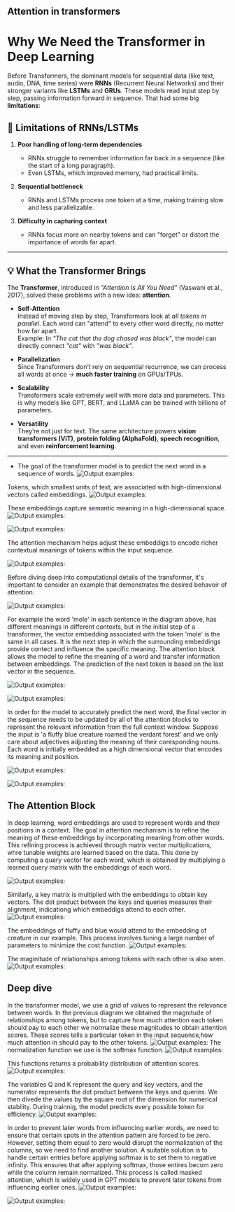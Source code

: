 ## Attention in transformers

# Why We Need the Transformer in Deep Learning

Before Transformers, the dominant models for sequential data (like text, audio, DNA, time series) were **RNNs** (Recurrent Neural Networks) and their stronger variants like **LSTMs** and **GRUs**. These models read input step by step, passing information forward in sequence. That had some big **limitations**:

## 🚨 Limitations of RNNs/LSTMs
1. **Poor handling of long-term dependencies**  
   - RNNs struggle to remember information far back in a sequence (like the start of a long paragraph).  
   - Even LSTMs, which improved memory, had practical limits.

2. **Sequential bottleneck**  
   - RNNs and LSTMs process one token at a time, making training slow and less parallelizable.  

3. **Difficulty in capturing context**  
   - RNNs focus more on nearby tokens and can "forget" or distort the importance of words far apart.

---

## 💡 What the Transformer Brings

The **Transformer**, introduced in *"Attention Is All You Need"* (Vaswani et al., 2017), solved these problems with a new idea: **attention**.

- **Self-Attention**  
  Instead of moving step by step, Transformers look at *all tokens in parallel*. Each word can "attend" to every other word directly, no matter how far apart.  
  Example: In *"The cat that the dog chased was black"*, the model can directly connect *"cat"* with *"was black"*.

- **Parallelization**  
  Since Transformers don’t rely on sequential recurrence, we can process all words at once → **much faster training** on GPUs/TPUs.

- **Scalability**  
  Transformers scale extremely well with more data and parameters. This is why models like GPT, BERT, and LLaMA can be trained with billions of parameters.

- **Versatility**  
  They’re not just for text. The same architecture powers **vision transformers (ViT)**, **protein folding (AlphaFold)**, **speech recognition**, and even **reinforcement learning**.

---

- The goal of the transformer model is to predict the next word in a sequence of words.
![Output examples:](../deepseek_assets/2.webp)

Tokens, which smallest units of text, are associated with high-dimensional vectors called embeddings.
![Output examples:](../deepseek_assets/3.webp)

These embeddings capture semantic meaning in a high-dimensional space.
![Output examples:](../deepseek_assets/4.1.webp)

![Output examples:](../deepseek_assets/5.webp)

The attention mechanism helps adjust these embeddigs to encode richer contextual meanings of tokens within the input sequence.

![Output examples:](../deepseek_assets/6.webp)

Before diving deep into computational details of the transformer, it's important to consider an example that demonstrates the desired behavoir of attention.

![Output examples:](../deepseek_assets/7.webp)

For example the word 'mole' in each sentence in the diagram above, has different meanings in different contexts, but in the initial step of a transformer, the vector embedding associated with the token 'mole' is the same in all cases. It is the next step in which the surrounding embeddings provide contect and influence the specific meaning. The attention block allows the model to refine the meaning of a word and transfer information between embeddings. The prediction of the next token is based on the last vector in the sequence.

![Output examples:](../deepseek_assets/8.webp)

![Output examples:](../deepseek_assets/9.webp)

In order for the model to accurately predict the next word, the final vector in the sequence needs to be updated by all of the attention blocks to represent the relevant information from the full context window. Suppose the input is 'a fluffy blue creature roamed the verdant forest' and we only care about adjectives adjusting the meaning of their coresponding nouns. Each word is initially embedded as a high dimensional vector that encodes its meaning and position.

![Output examples:](../deepseek_assets/10.webp)

![Output examples:](../deepseek_assets/11.webp)

## The Attention Block
In deep learning, word embeddings are used to represent words and their positions in a context. The goal in attention mechanism is to refine the meaning of these embeddings by incorporating meaning from other words. This refining process is achieved through matrix vector multiplications, whre tunable weights are learned based on the data.
This done by computing a query vector for each word, which is obtained by multiplying a learned query matrix with the embeddings of each word.

![Output examples:](../deepseek_assets/12.webp)

Similarly, a key matrix is multiplied with the embeddings to obtain key vectors. The dot product between the keys and queries measures their alignment, indicationg which embeddigs attend to each other.
![Output examples:](../deepseek_assets/13.webp)

The embeddings of fluffy and blue would attend to the embedding of creature in our example. This process involves tuning a large number of parameters to minimize the cost function.
![Output examples:](../deepseek_assets/14.webp)

The maginitude of relationships among tokens with each other is also seen.
![Output examples:](../deepseek_assets/15.webp)

## Deep dive
In the transformer model, we use a grid of values to represent the relevance between words. In the previous diagram we obtained the magnitude of relationships among tokens, but to capture how much attention each token should pay to each other we normalize these magnitudes to obtain attention scores. These scores tells a particular token in the input sequence,how much attention in should pay to the other tokens.
![Output examples:](../deepseek_assets/15.webp)
The normalization function we use is the softmax function.
![Output examples:](../deepseek_assets/8-softmaxEqn.png)

This functions returns a probability distribution of attention scores.
![Output examples:](../deepseek_assets/6-softmax.png)

The variables Q and K represent the query and key vectors, and the numerator represents the dot product between the keys and queries. We then divede the values by the square root of the dimension for numerical stability. During trainnig, the model predicts every possible token for efficiency.
![Output examples:](../deepseek_assets/16.webp)

In order to prevent later words from influencing earlier words, we need to ensure that certain spots in the attention pattern are forced to be zero. However, setting them equal to zero would disrupt the normalization of the columns, so we need to find another solution. A suitable solution is to handle certain entries before applying softmax is to set them to negative infinity. This ensures that after applying softmax, those entires becom zero while the column remain normalized. This process is called masked attention, which is widely used in GPT models to prevent later tokens from influencing earlier ones.
![Output examples:](../deepseek_assets/17.webp)

![Output examples:](../deepseek_assets/18.webp)







